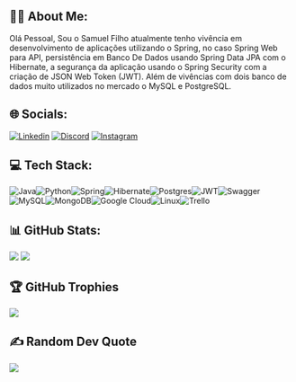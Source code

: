 ## 👨‍💻 About Me:
Olá Pessoal, Sou o Samuel Filho atualmente tenho vivência em desenvolvimento de aplicações utilizando o Spring, no caso Spring Web para API, persistência em Banco De Dados usando Spring Data JPA com o Hibernate, a segurança da aplicação usando o Spring Security com a criação de JSON Web Token (JWT). Além de vivências com dois banco de dados muito utilizados no mercado o MySQL e PostgreSQL.


## 🌐 Socials:
[![Linkedin](https://img.shields.io/badge/LinkedIn-%230077B5.svg?logo=linkedin&logoColor=white)](https://www.linkedin.com/in/samuelfilho-dev/)
[![Discord](https://img.shields.io/badge/Discord-%235865F2.svg?&logo=discord&logoColor=white)](https://discord.gg/EHN5jsNUSk)
[![Instagram](https://img.shields.io/badge/Instagram-%23E4405F.svg?&logo=Instagram&logoColor=white)](https://www.instagram.com/_samuel.filho_/)

## 💻 Tech Stack:
![Java](https://img.shields.io/badge/java-%23ED8B00.svg?style=for-the-badge&logo=java&logoColor=white)![Python](https://img.shields.io/badge/python-3670A0?style=for-the-badge&logo=python&logoColor=ffdd54)![Spring](https://img.shields.io/badge/spring-%236DB33F.svg?style=for-the-badge&logo=spring&logoColor=white)![Hibernate](https://img.shields.io/badge/Hibernate-59666C?style=for-the-badge&logo=Hibernate&logoColor=white)![Postgres](https://img.shields.io/badge/postgres-%23316192.svg?style=for-the-badge&logo=postgresql&logoColor=white)![JWT](https://img.shields.io/badge/JWT-black?style=for-the-badge&logo=JSON%20web%20tokens)![Swagger](https://img.shields.io/badge/-Swagger-%23Clojure?style=for-the-badge&logo=swagger&logoColor=white)![MySQL](https://img.shields.io/badge/mysql-%2300f.svg?style=for-the-badge&logo=mysql&logoColor=white)![MongoDB](https://img.shields.io/badge/MongoDB-%234ea94b.svg?style=for-the-badge&logo=mongodb&logoColor=white)![Google Cloud](https://img.shields.io/badge/GoogleCloudPlataform-%234285F4.svg?style=for-the-badge&logo=google-cloud&logoColor=white)![Linux](https://img.shields.io/badge/Linux-FCC624?style=for-the-badge&logo=linux&logoColor=black)![Trello](https://img.shields.io/badge/Trello-%23026AA7.svg?style=for-the-badge&logo=Trello&logoColor=white)

## 📊 GitHub Stats:
![](http://github-profile-summary-cards.vercel.app/api/cards/stats?username=samuelfilho-dev&theme=dracula)
![](http://github-profile-summary-cards.vercel.app/api/cards/repos-per-language?username=samuelfilho-dev&theme=dracula)

## 🏆 GitHub Trophies
![](https://github-profile-trophy.vercel.app/?username=samuelfilho-dev&theme=dracula&no-frame=false&no-bg=true&margin-w=4)

## ✍️ Random Dev Quote
![](https://quotes-github-readme.vercel.app/api?type=horizontal&theme=dracula)
